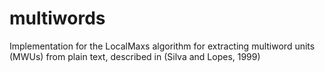 # multiwords
Implementation for the LocalMaxs algorithm for extracting multiword units (MWUs) from plain text, described in (Silva and Lopes, 1999)
